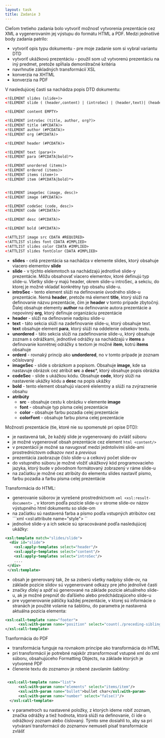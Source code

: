```yaml
---
layout: task
title: Zadanie 3	
---
```

Cieľom tretieho zadania bolo vytvoriť možnosť vytvorenia prezentácie cez XML a vygenerovaním jej výstupu do formátu HTML a PDF. Medzi jednotlivé body zadania patrilo:

* vytvoriť opis typu dokumentu - pre moje zadanie som si vybral variantu DTD
* vytvoriť ukážkovú prezentáciu - použil som už vytvorenú prezentáciu na iný predmet, pretože spĺňala demonštračné kritéria
* navrhnutie základných transformácií XSL
* konverzia na XHTML
* konverzia na PDF

V nasledujúcej časti sa nachádza popis DTD dokumentu: 

```xml
<!ELEMENT slides (slide+)>
<!ELEMENT slide ( (header,content) | (introSec) | (header,text)| (header,unordered) | (header,ordered) | (header,imageSec) | (header, codeSec))*>

<!ELEMENT content EMPTY>

<!ELEMENT introSec (title, author, org?)>
<!ELEMENT title (#PCDATA)>
<!ELEMENT author (#PCDATA)>
<!ELEMENT org (#PCDATA)>

<!ELEMENT header (#PCDATA)>

<!ELEMENT text (para+)>
<!ELEMENT para (#PCDATA|bold)*>

<!ELEMENT unordered (items)>
<!ELEMENT ordered (items)>
<!ELEMENT items (item+)>
<!ELEMENT item (#PCDATA|bold)*>


<!ELEMENT imageSec (image, desc)>
<!ELEMENT image (#PCDATA)>

<!ELEMENT codeSec (code, desc)>
<!ELEMENT code (#PCDATA)>

<!ELEMENT desc (#PCDATA)>

<!ELEMENT bold (#PCDATA)>

<!ATTLIST image src CDATA #REQUIRED>
<!ATTLIST slides font CDATA #IMPLIED>
<!ATTLIST slides color CDATA #IMPLIED>
<!ATTLIST slides fontColor CDATA #IMPLIED>
```


* **slides** - celá prezentácia sa nachádza v elemente slides, ktorý obsahuje viacero elementov **slide**
* **slide** - v týchto elelemntoch sa nachádzajú jednotlivé slide-y prezentácie. Môžu obsahovať viacero elementov, ktoré definujú typ slide-u. Všetky slide-y majú header, okrem slide-u introSec, a sekciu, do ktorej je možné vkladať konkrétny typ obsahu slide-u. 
* **introSec** - tento element slúži na definovanie úvodného slide-u prezentácie. Nemá **header**, pretože má element **title**, ktorý slúži na definovanie názvu prezentácie, čím je **header** v tomto prípade zbytočný. Ďalej obsahuje elementy **author** na definovanie autora prezentácie a nepovinný **org**, ktorý definuje organizáciu prezentácie
* **header** - slúži na definovanie nadpisu slide-u
* **text** - táto sekcia slúži na zadefinovanie slide-u, ktorý obsahuje text. **text** obsahuje element **para**, ktorý slúži na oddelenie odsekov textu. 
* **unordered** - táto sekcia slúži na zadefinovanie slide-u, ktorý obsahuje zoznam s odrážkami, jednotlivé odrážky sa nachádzajú v **items** a definovanie konrétnej odrážky s textom je možné **item**, kotrú **items** obsahuje
* **orderd** - rovnaký princíp ako **undordered**, no v tomto prípade je zoznam očíslovaný
* **imageSec** - slide s obrázkom a popisom. Obsahuje **image**, kde sa nastavuje obrázok cez atribút **src** a **desc***, ktorý obsahuje popis obrázka
* **codeSec** - slide s ukážkou kódu. Obsahuje **code**, ktorý slúži na nastavenie ukážky kódu a **desc** na popis ukážky
* **bold** - tento element obsahujú viaceré elelemtny a slúži na zvýraznenie obsahu
* **atribúty** 
	- **src** - obsahuje cestu k obrázku v elemente **image**
	- **font** - obsahuje typ písma celej prezentácie
	- **color** - obsahuje farbu pozadia celej prezentácie
	- **colorFont** - obsahuje farbu písma celej prezentácie


Možnosti prezentácie (tie, ktoré nie su spomenuté pri opise DTD):
* je nastavená tak, že každý slide je vygenerovaný do zvlášť súboru
* je možné vygenerovať obsah prezentácie cez element ```html <content/> ```
* v prezentácií je možné sa navugovať medzi jedntolivími slide-ami prostredníctovm odkazov *next* a *previous*
* prezentácia zaobrazuje číslo slide-u a celkový počet slide-ov
* do vstupného súboru je možné vložiť ukážkový kód programovacieho jazyka, ktorý bude v pôvodnom formátovaný zobrazený v ráme slide-u
* na začiatku je možné cez atribúty do elementu slides nastaviť písmo, farbu pozadia a farbu písma celej prezentácie

Transformácia do HTML:
* generovanie súborov je vyrešené prostredníctvom  ```xml <xsl:result-document> ```, v ktorom podľa pozície slide-u v strome slide-ov názov výstupného html dokumentu so slide-om
* na začiatku sú nastavená farba a písmo podľa vstupných atribútov cez ```xml <xsl:attribute name="style"> ``
* jednolivé slide-y a ich sekcie sú spracovávané podľa nasledujúcej ukážky: 

```xml
<xsl:template match="slides/slide">
  <div id="slide">
    <xsl:apply-templates select="header"/>
    <xsl:apply-templates select="content"/>
    <xsl:apply-templates select="introSec"/>
    ....
 </div>
 </xsl:template> 
```

* obsah je generovaný tak, že sa zoberú všetky nadpisy slide-ov, na základe pozície slidov sú vygenerované odkazy pre jeho jednolivé časti
* značky *ďalej* a *späť* sú generované na základe pozície aktuálneho slide-u, ak je možné prepnúť do ďaľšieho alebo predchádzajúceho slide-u
* pre vygenerovanie pätičky každej prezentácie, v ktorej sú informácie o stranách je použité volanie na šablónu, do parametra je nastavená aktuálna pozícia elementa: 

```xml
<xsl:call-template name="footer">
      <xsl:with-param name="position" select="count(./preceding-sibling::*)+1"/>
</xsl:call-template>
```

Tranformácia do PDF 
* transformácia funguje na rovnakom princípe ako transformácia do HTML
* pri transformácií je potrebné najskôr ztransformovať vstupné xml do xml súboru, obsahujúceho Formatting Objects, na základe ktorých je vytvorené PDF
* členenie textu do zoznamov je robené zavolaním šablóny: 

```xml

 <xsl:call-template name="list">
      <xsl:with-param name="elements" select="items/item"/>
      <xsl:with-param name="bullet">bullet char</xsl:with-param>
      <xsl:with-param name="number" select="false()"/>
  </xsl:call-template>

```
- v parametroch su nastavené položky, z ktorých ideme robiť zoznam, značka odrážky a tiež hodnota, ktorá slúži na definovanie, či ide o odrážkový zoznam alebo číslovaný. Týmto sme dosiahli to, aby sa pri vytváraní transformácií do zoznamov nemuseli písať transformácie zvlášť



